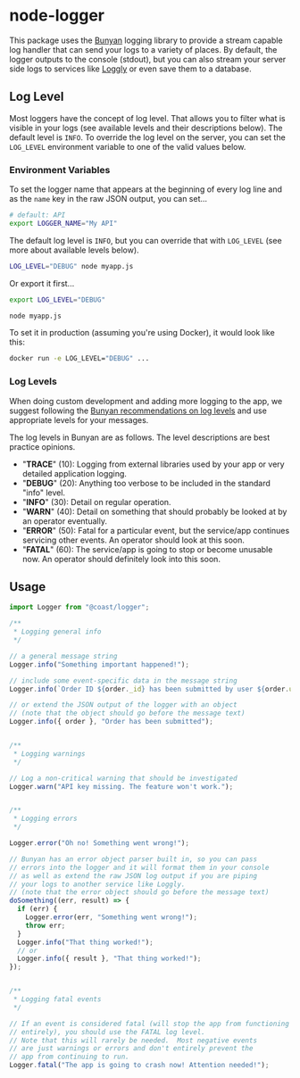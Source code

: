 # node-logger

This package uses the [Bunyan](https://github.com/trentm/node-bunyan) logging library to provide a stream capable log handler that can send your logs to a variety of places.  By default, the logger outputs to the console (stdout), but you can also stream your server side logs to services like [Loggly](https://www.loggly.com/) or even save them to a database.

## Log Level

Most loggers have the concept of log level.  That allows you to filter what is visible in your logs (see available levels and their descriptions below).  The default level is `INFO`.  To override the log level on the server, you can set the `LOG_LEVEL` environment variable to one of the valid values below.

### Environment Variables

To set the logger name that appears at the beginning of every log line and as the `name` key in the raw JSON output, you can set...

```sh
# default: API
export LOGGER_NAME="My API"
```

The default log level is `INFO`, but you can override that with `LOG_LEVEL` (see more about available levels below).

```sh
LOG_LEVEL="DEBUG" node myapp.js
```

Or export it first...

```sh
export LOG_LEVEL="DEBUG"

node myapp.js
```

To set it in production (assuming you're using Docker), it would look like this:

```sh
docker run -e LOG_LEVEL="DEBUG" ...
```

### Log Levels

When doing custom development and adding more logging to the app, we suggest following the [Bunyan recommendations on log levels](https://github.com/trentm/node-bunyan#levels) and use appropriate levels for your messages.

The log levels in Bunyan are as follows. The level descriptions are best practice opinions.

- "**TRACE**" (10): Logging from external libraries used by your app or very detailed application logging.
- "**DEBUG**" (20): Anything too verbose to be included in the standard "info" level.
- "**INFO**" (30): Detail on regular operation.
- "**WARN**" (40): Detail on something that should probably be looked at by an operator eventually.
- "**ERROR**" (50): Fatal for a particular event, but the service/app continues servicing other events. An operator should look at this soon.
- "**FATAL**" (60): The service/app is going to stop or become unusable now. An operator should definitely look into this soon.

## Usage

```js
import Logger from "@coast/logger";

/**
 * Logging general info
 */

// a general message string
Logger.info("Something important happened!");

// include some event-specific data in the message string
Logger.info(`Order ID ${order._id} has been submitted by user ${order.userId}`);

// or extend the JSON output of the logger with an object
// (note that the object should go before the message text)
Logger.info({ order }, "Order has been submitted");


/**
 * Logging warnings
 */

// Log a non-critical warning that should be investigated
Logger.warn("API key missing. The feature won't work.");


/**
 * Logging errors
 */

Logger.error("Oh no! Something went wrong!");

// Bunyan has an error object parser built in, so you can pass
// errors into the logger and it will format them in your console
// as well as extend the raw JSON log output if you are piping
// your logs to another service like Loggly.
// (note that the error object should go before the message text)
doSomething((err, result) => {
  if (err) {
    Logger.error(err, "Something went wrong!");
    throw err;
  }
  Logger.info("That thing worked!");
  // or
  Logger.info({ result }, "That thing worked!");
});


/**
 * Logging fatal events
 */

// If an event is considered fatal (will stop the app from functioning
// entirely), you should use the FATAL log level.
// Note that this will rarely be needed.  Most negative events
// are just warnings or errors and don't entirely prevent the
// app from continuing to run.
Logger.fatal("The app is going to crash now! Attention needed!");
```
